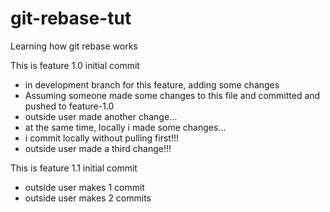 # git-rebase-tut
Learning how git rebase works

This is feature 1.0 initial commit
- in development branch for this feature, adding some changes
- Assuming someone made some changes to this file and committed and pushed to feature-1.0
- outside user made another change...
- at the same time, locally i made some changes...
- i commit locally without pulling first!!!
- outside user made a third change!!!

This is feature 1.1 initial commit
- outside user makes 1 commit
- outside user makes 2 commits
